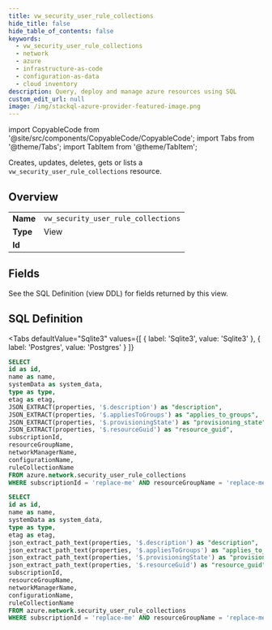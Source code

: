 ```yaml
--- 
title: vw_security_user_rule_collections
hide_title: false
hide_table_of_contents: false
keywords:
  - vw_security_user_rule_collections
  - network
  - azure
  - infrastructure-as-code
  - configuration-as-data
  - cloud inventory
description: Query, deploy and manage azure resources using SQL
custom_edit_url: null
image: /img/stackql-azure-provider-featured-image.png
---
```


import CopyableCode from '@site/src/components/CopyableCode/CopyableCode';
import Tabs from '@theme/Tabs';
import TabItem from '@theme/TabItem';

Creates, updates, deletes, gets or lists a <code>vw_security_user_rule_collections</code> resource.

## Overview
<table><tbody>
<tr><td><b>Name</b></td><td><code>vw_security_user_rule_collections</code></td></tr>
<tr><td><b>Type</b></td><td>View</td></tr>
<tr><td><b>Id</b></td><td><CopyableCode code="azure.network.vw_security_user_rule_collections" /></td></tr>
</tbody></table>

## Fields

See the SQL Definition (view DDL) for fields returned by this view.

## SQL Definition

<Tabs
defaultValue="Sqlite3"
values={[
{ label: 'Sqlite3', value: 'Sqlite3' },
{ label: 'Postgres', value: 'Postgres' }
]}
>
<TabItem value="Sqlite3">

```sql
SELECT
id as id,
name as name,
systemData as system_data,
type as type,
etag as etag,
JSON_EXTRACT(properties, '$.description') as "description",
JSON_EXTRACT(properties, '$.appliesToGroups') as "applies_to_groups",
JSON_EXTRACT(properties, '$.provisioningState') as "provisioning_state",
JSON_EXTRACT(properties, '$.resourceGuid') as "resource_guid",
subscriptionId,
resourceGroupName,
networkManagerName,
configurationName,
ruleCollectionName
FROM azure.network.security_user_rule_collections
WHERE subscriptionId = 'replace-me' AND resourceGroupName = 'replace-me' AND networkManagerName = 'replace-me' AND configurationName = 'replace-me';
```

</TabItem>
<TabItem value="Postgres">

```sql
SELECT
id as id,
name as name,
systemData as system_data,
type as type,
etag as etag,
json_extract_path_text(properties, '$.description') as "description",
json_extract_path_text(properties, '$.appliesToGroups') as "applies_to_groups",
json_extract_path_text(properties, '$.provisioningState') as "provisioning_state",
json_extract_path_text(properties, '$.resourceGuid') as "resource_guid",
subscriptionId,
resourceGroupName,
networkManagerName,
configurationName,
ruleCollectionName
FROM azure.network.security_user_rule_collections
WHERE subscriptionId = 'replace-me' AND resourceGroupName = 'replace-me' AND networkManagerName = 'replace-me' AND configurationName = 'replace-me';
```

</TabItem>
</Tabs>
